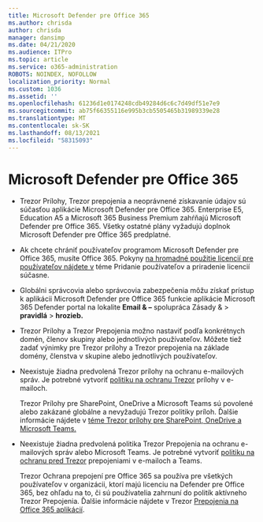 ```yaml
---
title: Microsoft Defender pre Office 365
ms.author: chrisda
author: chrisda
manager: dansimp
ms.date: 04/21/2020
ms.audience: ITPro
ms.topic: article
ms.service: o365-administration
ROBOTS: NOINDEX, NOFOLLOW
localization_priority: Normal
ms.custom: 1036
ms.assetid: ''
ms.openlocfilehash: 61236d1e0174248cdb49284d6c6c7d49df51e7e9
ms.sourcegitcommit: ab75f66355116e995b3cb5505465b31989339e28
ms.translationtype: MT
ms.contentlocale: sk-SK
ms.lasthandoff: 08/13/2021
ms.locfileid: "58315093"
---
```

# <a name="microsoft-defender-for-office-365"></a>Microsoft Defender pre Office 365

- Trezor Prílohy, Trezor prepojenia a neoprávnené získavanie údajov sú súčasťou aplikácie Microsoft Defender pre Office 365. Enterprise E5, Education A5 a Microsoft 365 Business Premium zahŕňajú Microsoft Defender pre Office 365. Všetky ostatné plány vyžadujú doplnok Microsoft Defender pre Office 365 predplatné.

- Ak chcete chrániť používateľov programom Microsoft Defender pre Office 365, musíte Office 365. Pokyny [na hromadné použitie licencií pre používateľov nájdete v](https://docs.microsoft.com/microsoft-365/admin/add-users/add-users) téme Pridanie používateľov a priradenie licencií súčasne.

- Globálni správcovia alebo správcovia zabezpečenia môžu získať prístup k aplikácii Microsoft Defender pre Office 365 funkcie aplikácie Microsoft 365 Defender portal na lokalite **Email & –** spolupráca Zásady & \> **pravidlá** \> **hrozieb.**

- Trezor Prílohy a Trezor Prepojenia možno nastaviť podľa konkrétnych domén, členov skupiny alebo jednotlivých používateľov. Môžete tiež zadať výnimky pre Trezor prílohy a Trezor prepojenia na základe domény, členstva v skupine alebo jednotlivých používateľov.

- Neexistuje žiadna predvolená Trezor prílohy na ochranu e-mailových správ. Je potrebné vytvoriť [politiku na ochranu Trezor](https://docs.microsoft.com/microsoft-365/security/office-365-security/set-up-safe-attachments-policies) prílohy v e-mailoch.

  Trezor Prílohy pre SharePoint, OneDrive a Microsoft Teams sú povolené alebo zakázané globálne a nevyžadujú Trezor politiky príloh. Ďalšie informácie nájdete v [téme Trezor prílohy pre SharePoint, OneDrive a Microsoft Teams.](https://docs.microsoft.com/microsoft-365/security/office-365-security/mdo-for-spo-odb-and-teams)

- Neexistuje žiadna predvolená politika Trezor Prepojenia na ochranu e-mailových správ alebo Microsoft Teams. Je potrebné vytvoriť [politiku na ochranu pred Trezor](https://docs.microsoft.com/microsoft-365/security/office-365-security/set-up-safe-links-policies) prepojeniami v e-mailoch a Teams.

  Trezor Ochrana prepojení pre Office 365 sa používa pre všetkých používateľov v organizácii, ktorí majú licenciu na Defender pre Office 365, bez ohľadu na to, či sú používatelia zahrnuní do politík aktívneho Trezor Prepojenia. Ďalšie informácie nájdete v Trezor [Prepojenia na Office 365 aplikácií](https://docs.microsoft.com/microsoft-365/security/office-365-security/safe-links#safe-links-settings-for-office-365-apps).
